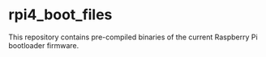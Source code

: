 # rpi4_boot_files

This repository contains pre-compiled binaries of the current Raspberry Pi bootloader firmware.
